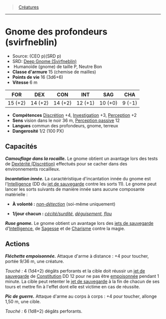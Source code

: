 ﻿---
!MonsterItem
Family: MonsterHD
Type: Humanoïde (gnome)
Size: P
Alignment: Neutre Bon
ArmorClass: 15 (chemise de mailles)
HitPoints: 16 (3d6+6)
Speed: 6 m
Strength: 15 (+2)
Dexterity: 14 (+2)
Constitution: 14 (+2)
Intelligence: 12 (+1)
Wisdom: 10 (+0)
Charisma: ' 9 (-1)'
Skills: '[Discrétion](hd_abilities_dexterity_discretion.md) +4, [Investigation](hd_abilities_intelligence_investigation.md) +3, [Perception](hd_abilities_wisdom_perception.md) +2'
Senses: vision dans le noir 36 m, [Perception passive](hd_abilities_dexterity_perception_passive.md) 12
Languages: commun des profondeurs, gnome, terreux
Challenge: 1/2 (100 PX)
Id: monsters_hd.md#gnome-des-profondeurs-svirfneblin
ParentLink: monsters_hd.md#créatures
Name: Gnome des profondeurs (svirfneblin)
ParentName: Créatures
NameLevel: 1
AltName: '[Deep Gnome (Svirfneblin)](srd_monsters_deep_gnome_svirfneblin.md)'
Source: (CEO p)(SRD p)
Attributes:
  Name: Gnome des profondeurs (svirfneblin)
  Markdown: >+
    # <!--Name-->Gnome des profondeurs (svirfneblin)<!--/Name-->


    - Source: <!--Source-->(CEO p)(SRD p)<!--/Source-->

    - SRD: <!--AltName-->[Deep Gnome (Svirfneblin)](srd_monsters_deep_gnome_svirfneblin.md)<!--/AltName-->

    -  <!--Type-->Humanoïde (gnome)<!--/Type--> de taille <!--Size-->P<!--/Size-->, <!--Alignment-->Neutre Bon<!--/Alignment-->

    - **Classe d'armure** <!--ArmorClass-->15 (chemise de mailles)<!--/ArmorClass-->

    - **Points de vie** <!--HitPoints-->16 (3d6+6)<!--/HitPoints-->

    - **Vitesse** <!--Speed-->6 m<!--/Speed-->


    |FOR|DEX|CON|INT|SAG|CHA|

    |---|---|---|---|---|---|

    |<!--Strength-->15 (+2)<!--/Strength-->|<!--Dexterity-->14 (+2)<!--/Dexterity-->|<!--Constitution-->14 (+2)<!--/Constitution-->|<!--Intelligence-->12 (+1)<!--/Intelligence-->|<!--Wisdom-->10 (+0)<!--/Wisdom-->|<!--Charisma--> 9 (-1)<!--/Charisma-->|


    - **Compétences** <!--Skills-->[Discrétion](hd_abilities_dexterity_discretion.md) +4, [Investigation](hd_abilities_intelligence_investigation.md) +3, [Perception](hd_abilities_wisdom_perception.md) +2<!--/Skills-->

    - **Sens** <!--Senses-->vision dans le noir 36 m, [Perception passive](hd_abilities_dexterity_perception_passive.md) 12<!--/Senses-->

    - **Langues** <!--Languages-->commun des profondeurs, gnome, terreux<!--/Languages-->

    - **Dangerosité** <!--Challenge-->1/2 (100 PX)<!--/Challenge-->


    ## Capacités


    **_Camouflage dans la rocaille._** Le gnome obtient un avantage lors des tests de [Dextérité (Discrétion)](hd_abilities_dexterity_discretion.md) effectués pour se cacher dans des environnements rocailleux.


    **_Incantation innée._** La caractéristique d'incantation innée du gnome est l'[Intelligence](hd_abilities_intelligence.md) (DD du [jet de sauvegarde](hd_abilities_jets_de_sauvegarde.md) contre les sorts 11). Le gnome peut lancer les sorts suivants de manière innée sans aucune composante matérielle :


    * **À volonté :** _[non-détection](hd_spells_non_detection.md)_ (soi-même uniquement)


    * **1/jour chacun :** _[cécité/surdité](hd_spells_cecitesurdite.md)_, _[déguisement](hd_spells_deguisement.md)_, _[flou](hd_spells_flou.md)_


    **_Ruse gnome._** Le gnome obtient un avantage lors des [jets de sauvegarde](hd_abilities_jets_de_sauvegarde.md) d'[Intelligence](hd_abilities_intelligence.md), de [Sagesse](hd_abilities_wisdom.md) et de [Charisme](hd_abilities_charisma.md) contre la magie.


    ## Actions


    **_Fléchette empoisonnée._** Attaque d'arme à distance : +4 pour toucher, portée 9/36 m, une créature.


    _Touché :_ 4 (1d4+2) dégâts perforants et la cible doit réussir un [jet de sauvegarde](hd_abilities_jets_de_sauvegarde.md) de [Constitution](hd_abilities_constitution.md) DD 12 pour ne pas être [empoisonnée](hd_conditions_empoisonne.md) pendant 1 minute. La cible peut retenter le [jet de sauvegarde](hd_abilities_jets_de_sauvegarde.md) à la fin de chacun de ses tours et mettre fin à l'effet dont elle est victime en cas de réussite.


    **_Pic de guerre._** Attaque d'arme au corps à corps : +4 pour toucher, allonge 1,50 m, une cible.


    _Touché :_ 6 (1d8+2) dégâts perforants.

  Source: (CEO p)(SRD p)
  AltName: '[Deep Gnome (Svirfneblin)](srd_monsters_deep_gnome_svirfneblin.md)'
  Type: Humanoïde (gnome)
  Size: P
  Alignment: Neutre Bon
  ArmorClass: 15 (chemise de mailles)
  HitPoints: 16 (3d6+6)
  Speed: 6 m
  Strength: 15 (+2)
  Dexterity: 14 (+2)
  Constitution: 14 (+2)
  Intelligence: 12 (+1)
  Wisdom: 10 (+0)
  Charisma: ' 9 (-1)'
  Skills: '[Discrétion](hd_abilities_dexterity_discretion.md) +4, [Investigation](hd_abilities_intelligence_investigation.md) +3, [Perception](hd_abilities_wisdom_perception.md) +2'
  Senses: vision dans le noir 36 m, [Perception passive](hd_abilities_dexterity_perception_passive.md) 12
  Languages: commun des profondeurs, gnome, terreux
  Challenge: 1/2 (100 PX)
AttributesDictionary: >+
  Name: Gnome des profondeurs (svirfneblin)

  Markdown: >+

    # <!--Name-->Gnome des profondeurs (svirfneblin)<!--/Name-->





    - Source: <!--Source-->(CEO p)(SRD p)<!--/Source-->



    - SRD: <!--AltName-->[Deep Gnome (Svirfneblin)](srd_monsters_deep_gnome_svirfneblin.md)<!--/AltName-->



    -  <!--Type-->Humanoïde (gnome)<!--/Type--> de taille <!--Size-->P<!--/Size-->, <!--Alignment-->Neutre Bon<!--/Alignment-->



    - **Classe d'armure** <!--ArmorClass-->15 (chemise de mailles)<!--/ArmorClass-->



    - **Points de vie** <!--HitPoints-->16 (3d6+6)<!--/HitPoints-->



    - **Vitesse** <!--Speed-->6 m<!--/Speed-->





    |FOR|DEX|CON|INT|SAG|CHA|



    |---|---|---|---|---|---|



    |<!--Strength-->15 (+2)<!--/Strength-->|<!--Dexterity-->14 (+2)<!--/Dexterity-->|<!--Constitution-->14 (+2)<!--/Constitution-->|<!--Intelligence-->12 (+1)<!--/Intelligence-->|<!--Wisdom-->10 (+0)<!--/Wisdom-->|<!--Charisma--> 9 (-1)<!--/Charisma-->|





    - **Compétences** <!--Skills-->[Discrétion](hd_abilities_dexterity_discretion.md) +4, [Investigation](hd_abilities_intelligence_investigation.md) +3, [Perception](hd_abilities_wisdom_perception.md) +2<!--/Skills-->



    - **Sens** <!--Senses-->vision dans le noir 36 m, [Perception passive](hd_abilities_dexterity_perception_passive.md) 12<!--/Senses-->



    - **Langues** <!--Languages-->commun des profondeurs, gnome, terreux<!--/Languages-->



    - **Dangerosité** <!--Challenge-->1/2 (100 PX)<!--/Challenge-->





    ## Capacités





    **_Camouflage dans la rocaille._** Le gnome obtient un avantage lors des tests de [Dextérité (Discrétion)](hd_abilities_dexterity_discretion.md) effectués pour se cacher dans des environnements rocailleux.





    **_Incantation innée._** La caractéristique d'incantation innée du gnome est l'[Intelligence](hd_abilities_intelligence.md) (DD du [jet de sauvegarde](hd_abilities_jets_de_sauvegarde.md) contre les sorts 11). Le gnome peut lancer les sorts suivants de manière innée sans aucune composante matérielle :





    * **À volonté :** _[non-détection](hd_spells_non_detection.md)_ (soi-même uniquement)





    * **1/jour chacun :** _[cécité/surdité](hd_spells_cecitesurdite.md)_, _[déguisement](hd_spells_deguisement.md)_, _[flou](hd_spells_flou.md)_





    **_Ruse gnome._** Le gnome obtient un avantage lors des [jets de sauvegarde](hd_abilities_jets_de_sauvegarde.md) d'[Intelligence](hd_abilities_intelligence.md), de [Sagesse](hd_abilities_wisdom.md) et de [Charisme](hd_abilities_charisma.md) contre la magie.





    ## Actions





    **_Fléchette empoisonnée._** Attaque d'arme à distance : +4 pour toucher, portée 9/36 m, une créature.





    _Touché :_ 4 (1d4+2) dégâts perforants et la cible doit réussir un [jet de sauvegarde](hd_abilities_jets_de_sauvegarde.md) de [Constitution](hd_abilities_constitution.md) DD 12 pour ne pas être [empoisonnée](hd_conditions_empoisonne.md) pendant 1 minute. La cible peut retenter le [jet de sauvegarde](hd_abilities_jets_de_sauvegarde.md) à la fin de chacun de ses tours et mettre fin à l'effet dont elle est victime en cas de réussite.





    **_Pic de guerre._** Attaque d'arme au corps à corps : +4 pour toucher, allonge 1,50 m, une cible.





    _Touché :_ 6 (1d8+2) dégâts perforants.



  Source: (CEO p)(SRD p)

  AltName: '[Deep Gnome (Svirfneblin)](srd_monsters_deep_gnome_svirfneblin.md)'

  Type: Humanoïde (gnome)

  Size: P

  Alignment: Neutre Bon

  ArmorClass: 15 (chemise de mailles)

  HitPoints: 16 (3d6+6)

  Speed: 6 m

  Strength: 15 (+2)

  Dexterity: 14 (+2)

  Constitution: 14 (+2)

  Intelligence: 12 (+1)

  Wisdom: 10 (+0)

  Charisma: ' 9 (-1)'

  Skills: '[Discrétion](hd_abilities_dexterity_discretion.md) +4, [Investigation](hd_abilities_intelligence_investigation.md) +3, [Perception](hd_abilities_wisdom_perception.md) +2'

  Senses: vision dans le noir 36 m, [Perception passive](hd_abilities_dexterity_perception_passive.md) 12

  Languages: commun des profondeurs, gnome, terreux

  Challenge: 1/2 (100 PX)

---
> [Créatures](hd_monsters.md)

---

# Gnome des profondeurs (svirfneblin)

- Source: (CEO p)(SRD p)
- SRD: [Deep Gnome (Svirfneblin)](srd_monsters_deep_gnome_svirfneblin.md)
-  Humanoïde (gnome) de taille P, Neutre Bon
- **Classe d'armure** 15 (chemise de mailles)
- **Points de vie** 16 (3d6+6)
- **Vitesse** 6 m

|FOR|DEX|CON|INT|SAG|CHA|
|---|---|---|---|---|---|
|15 (+2)|14 (+2)|14 (+2)|12 (+1)|10 (+0)| 9 (-1)|

- **Compétences** [Discrétion](hd_abilities_dexterity_discretion.md) +4, [Investigation](hd_abilities_intelligence_investigation.md) +3, [Perception](hd_abilities_wisdom_perception.md) +2
- **Sens** vision dans le noir 36 m, [Perception passive](hd_abilities_dexterity_perception_passive.md) 12
- **Langues** commun des profondeurs, gnome, terreux
- **Dangerosité** 1/2 (100 PX)

## Capacités

**_Camouflage dans la rocaille._** Le gnome obtient un avantage lors des tests de [Dextérité (Discrétion)](hd_abilities_dexterity_discretion.md) effectués pour se cacher dans des environnements rocailleux.

**_Incantation innée._** La caractéristique d'incantation innée du gnome est l'[Intelligence](hd_abilities_intelligence.md) (DD du [jet de sauvegarde](hd_abilities_jets_de_sauvegarde.md) contre les sorts 11). Le gnome peut lancer les sorts suivants de manière innée sans aucune composante matérielle :

* **À volonté :** _[non-détection](hd_spells_non_detection.md)_ (soi-même uniquement)

* **1/jour chacun :** _[cécité/surdité](hd_spells_cecitesurdite.md)_, _[déguisement](hd_spells_deguisement.md)_, _[flou](hd_spells_flou.md)_

**_Ruse gnome._** Le gnome obtient un avantage lors des [jets de sauvegarde](hd_abilities_jets_de_sauvegarde.md) d'[Intelligence](hd_abilities_intelligence.md), de [Sagesse](hd_abilities_wisdom.md) et de [Charisme](hd_abilities_charisma.md) contre la magie.

## Actions

**_Fléchette empoisonnée._** Attaque d'arme à distance : +4 pour toucher, portée 9/36 m, une créature.

_Touché :_ 4 (1d4+2) dégâts perforants et la cible doit réussir un [jet de sauvegarde](hd_abilities_jets_de_sauvegarde.md) de [Constitution](hd_abilities_constitution.md) DD 12 pour ne pas être [empoisonnée](hd_conditions_empoisonne.md) pendant 1 minute. La cible peut retenter le [jet de sauvegarde](hd_abilities_jets_de_sauvegarde.md) à la fin de chacun de ses tours et mettre fin à l'effet dont elle est victime en cas de réussite.

**_Pic de guerre._** Attaque d'arme au corps à corps : +4 pour toucher, allonge 1,50 m, une cible.

_Touché :_ 6 (1d8+2) dégâts perforants.

